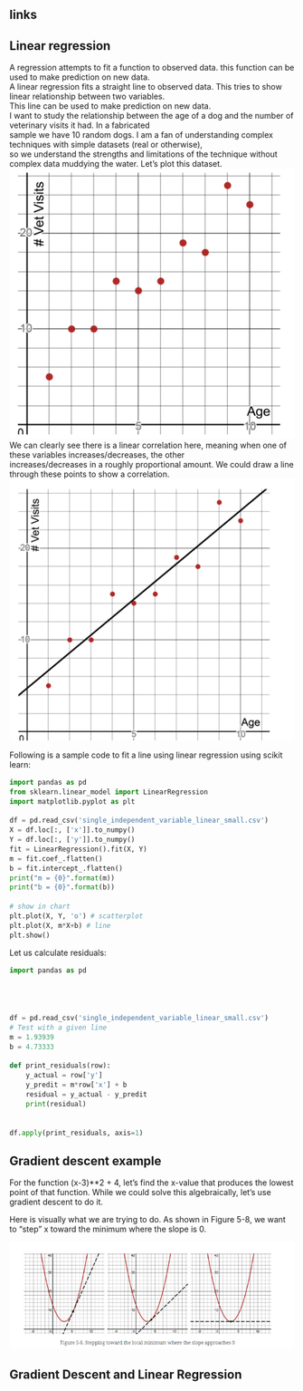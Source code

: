 ## links

## Linear regression
A regression attempts to fit a function to observed data. this function can be used to make prediction on new data.  
A linear regression fits a straight line to observed data. This tries to show linear relationship between two variables.  
This line can be used to make prediction on new data.  
I want to study the relationship between the age of a dog and the number of veterinary visits it had. In a fabricated    
sample we have 10 random dogs. I am a fan of understanding complex techniques with simple datasets (real or otherwise),  
so we understand the strengths and limitations of the technique without complex data muddying the water. Let’s plot this dataset.  
![](images/linear_regression.PNG)
We can clearly see there is a linear correlation here, meaning when one of these variables increases/decreases, the other  
increases/decreases in a roughly proportional amount. We could draw a line through these points to show a correlation.  
![](images/lin_reg_fit_line.PNG)

Following is a sample code to fit a line using linear regression using scikit learn:  
```python
import pandas as pd
from sklearn.linear_model import LinearRegression
import matplotlib.pyplot as plt

df = pd.read_csv('single_independent_variable_linear_small.csv')
X = df.loc[:, ['x']].to_numpy()
Y = df.loc[:, ['y']].to_numpy()
fit = LinearRegression().fit(X, Y)
m = fit.coef_.flatten()
b = fit.intercept_.flatten()
print("m = {0}".format(m))
print("b = {0}".format(b))

# show in chart
plt.plot(X, Y, 'o') # scatterplot
plt.plot(X, m*X+b) # line
plt.show()
```

Let us calculate residuals:
```python
import pandas as pd




df = pd.read_csv('single_independent_variable_linear_small.csv')
# Test with a given line
m = 1.93939
b = 4.73333

def print_residuals(row):
    y_actual = row['y']
    y_predit = m*row['x'] + b
    residual = y_actual - y_predit
    print(residual)


df.apply(print_residuals, axis=1)
```

## Gradient descent example
For the function (x-3)**2 + 4, let’s find the x-value that produces the lowest point of that function. While we could solve this algebraically, let’s use gradient descent to do it.

Here is visually what we are trying to do. As shown in Figure 5-8, we want to “step” x toward the minimum where the slope is 0.

![](images/gradient_descent_of_a_quadratic_eq.PNG)

## Gradient Descent and Linear Regression
